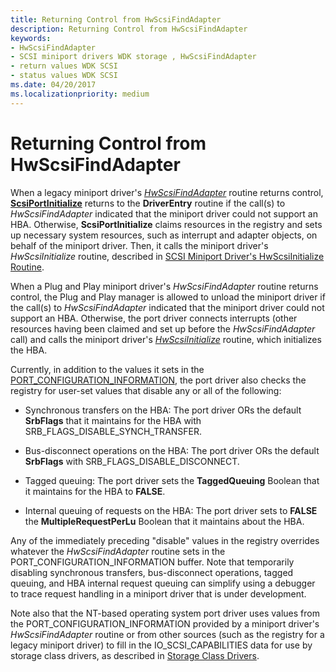 ```yaml
---
title: Returning Control from HwScsiFindAdapter
description: Returning Control from HwScsiFindAdapter
keywords:
- HwScsiFindAdapter
- SCSI miniport drivers WDK storage , HwScsiFindAdapter
- return values WDK SCSI
- status values WDK SCSI
ms.date: 04/20/2017
ms.localizationpriority: medium
---
```


# Returning Control from HwScsiFindAdapter

When a legacy miniport driver's [*HwScsiFindAdapter*](/previous-versions/windows/hardware/drivers/ff557300(v=vs.85)) routine returns control, [**ScsiPortInitialize**](/windows-hardware/drivers/ddi/srb/nf-srb-scsiportinitialize) returns to the **DriverEntry** routine if the call(s) to *HwScsiFindAdapter* indicated that the miniport driver could not support an HBA. Otherwise, **ScsiPortInitialize** claims resources in the registry and sets up necessary system resources, such as interrupt and adapter objects, on behalf of the miniport driver. Then, it calls the miniport driver's *HwScsiInitialize* routine, described in [SCSI Miniport Driver's HwScsiInitialize Routine](scsi-miniport-driver-s-hwscsiinitialize-routine.md).

When a Plug and Play miniport driver's *HwScsiFindAdapter* routine returns control, the Plug and Play manager is allowed to unload the miniport driver if the call(s) to *HwScsiFindAdapter* indicated that the miniport driver could not support an HBA. Otherwise, the port driver connects interrupts (other resources having been claimed and set up before the *HwScsiFindAdapter* call) and calls the miniport driver's [*HwScsiInitialize*](/previous-versions/windows/hardware/drivers/ff557302(v=vs.85)) routine, which initializes the HBA.

Currently, in addition to the values it sets in the [PORT_CONFIGURATION_INFORMATION](/windows-hardware/drivers/ddi/srb/ns-srb-_port_configuration_information), the port driver also checks the registry for user-set values that disable any or all of the following:

- Synchronous transfers on the HBA: The port driver ORs the default **SrbFlags** that it maintains for the HBA with SRB_FLAGS_DISABLE_SYNCH_TRANSFER.

- Bus-disconnect operations on the HBA: The port driver ORs the default **SrbFlags** with SRB_FLAGS_DISABLE_DISCONNECT.

- Tagged queuing: The port driver sets the **TaggedQueuing** Boolean that it maintains for the HBA to **FALSE**.

- Internal queuing of requests on the HBA: The port driver sets to **FALSE** the **MultipleRequestPerLu** Boolean that it maintains about the HBA.

Any of the immediately preceding "disable" values in the registry overrides whatever the *HwScsiFindAdapter* routine sets in the PORT_CONFIGURATION_INFORMATION buffer. Note that temporarily disabling synchronous transfers, bus-disconnect operations, tagged queuing, and HBA internal request queuing can simplify using a debugger to trace request handling in a miniport driver that is under development.

Note also that the NT-based operating system port driver uses values from the PORT_CONFIGURATION_INFORMATION provided by a miniport driver's *HwScsiFindAdapter* routine or from other sources (such as the registry for a legacy miniport driver) to fill in the IO_SCSI_CAPABILITIES data for use by storage class drivers, as described in [Storage Class Drivers](introduction-to-storage-class-drivers.md).
